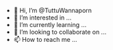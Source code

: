 - 👋 Hi, I’m @TuttuWannaporn
- 👀 I’m interested in ...
- 🌱 I’m currently learning ...
- 💞️ I’m looking to collaborate on ...
- 📫 How to reach me ...

<!---
TuttuWannaporn/TuttuWannaporn is a ✨ special ✨ repository because its `README.md` (this file) appears on your GitHub profile.
You can click the Preview link to take a look at your changes.
--->
